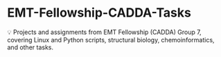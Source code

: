 # EMT-Fellowship-CADDA-Tasks
💡 Projects and assignments from EMT Fellowship (CADDA) Group 7, covering Linux and Python scripts, structural biology, chemoinformatics, and other tasks. 
